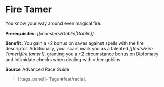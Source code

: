 ﻿---
cssclass: [feats]

---
# Fire Tamer

You know your way around even magical fire.

**Prerequisites:** _[[monsters/Goblin|Goblin]]_.

**Benefit:** You gain a +2 bonus on saves against spells with the fire descriptor. Additionally, your scars mark you as a talented _[[feats/Fire Tamer|fire tamer]]_, granting you a +2 circumstance bonus on Diplomacy and Intimidate checks when dealing with other goblins.

**Source** Advanced Race Guide
>[!tags_panel]- Tags
> #feat/racial, 